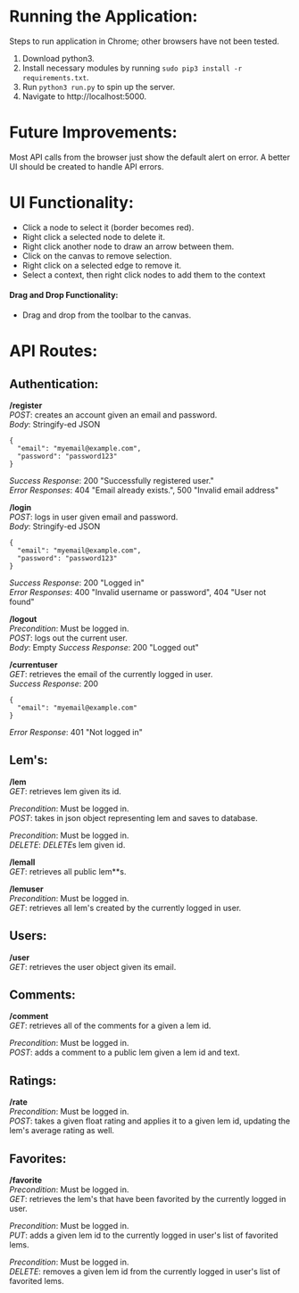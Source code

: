 Running the Application:
========================

Steps to run application in Chrome; other browsers have not been tested.
1. Download python3.
2. Install necessary modules by running `sudo pip3 install -r requirements.txt`.
2. Run `python3 run.py` to spin up the server.
3. Navigate to http://localhost:5000.

Future Improvements:
====================
Most API calls from the browser just show the default alert on error. A better UI should be created to handle API errors.

UI Functionality:
=================

- Click a node to select it (border becomes red).
- Right click a selected node to delete it.
- Right click another node to draw an arrow between them.
- Click on the canvas to remove selection.
- Right click on a selected edge to remove it.
- Select a context, then right click nodes to add them to the context

#### Drag and Drop Functionality:
- Drag and drop from the toolbar to the canvas.


API Routes:
===========

Authentication:
---------------
**/register**  
*POST*: creates an account given an email and password.  
*Body*: Stringify-ed JSON
```
{
  "email": "myemail@example.com",
  "password": "password123"
}
```
*Success Response*: 200 "Successfully registered user."  
*Error Responses*: 404 "Email already exists.", 500 "Invalid email address"

**/login**  
*POST*: logs in user given email and password.  
*Body*: Stringify-ed JSON
```
{
  "email": "myemail@example.com",
  "password": "password123"
}
```
*Success Response*: 200 "Logged in"  
*Error Responses*: 400 "Invalid username or password", 404 "User not found"

**/logout**  
*Precondition*: Must be logged in.  
*POST*: logs out the current user.  
*Body*: Empty
*Success Response*: 200 "Logged out"

**/currentuser**  
*GET*: retrieves the email of the currently logged in user.  
*Success Response*: 200  
```
{
  "email": "myemail@example.com"
}
```
*Error Response*: 401 "Not logged in"

Lem's:
------
**/lem**  
*GET*: retrieves lem given its id.  

*Precondition*: Must be logged in.  
*POST*: takes in json object representing lem and saves to database.  

*Precondition*: Must be logged in.  
*DELETE*: *DELETE*s lem given id.  

**/lemall**  
*GET*: retrieves all public lem**s.  

**/lemuser**  
*Precondition*: Must be logged in.  
*GET*: retrieves all lem's created by the currently logged in user.  

Users:
------
**/user**  
*GET*: retrieves the user object given its email.  

Comments:
---------
**/comment**  
*GET*: retrieves all of the comments for a given a lem id.  

*Precondition*: Must be logged in.  
*POST*: adds a comment to a public lem given a lem id and text.  

Ratings:
--------
**/rate**  
*Precondition*: Must be logged in.  
*POST*: takes a given float rating and applies it to a given lem id, updating the lem's average rating as well.  

Favorites:
----------
**/favorite**  
*Precondition*: Must be logged in.  
*GET*: retrieves the lem's that have been favorited by the currently logged in user.  

*Precondition*: Must be logged in.  
*PUT*: adds a given lem id to the currently logged in user's list of favorited lems.  

*Precondition*: Must be logged in.  
*DELETE*: removes a given lem id from the currently logged in user's list of favorited lems.  
